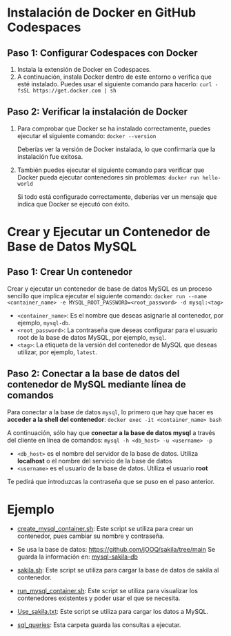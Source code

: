 # Instalación de Docker en GitHub Codespaces

## Paso 1: Configurar Codespaces con Docker
1. Instala la extensión de Docker en Codespaces.
2. A continuación, instala Docker dentro de este entorno o verifica que esté instalado. Puedes usar el siguiente comando para hacerlo:
	`curl -fsSL https://get.docker.com | sh` 
	
## Paso 2: Verificar la instalación de Docker

1.  Para comprobar que Docker se ha instalado correctamente, puedes ejecutar el siguiente comando:
	`docker --version` 

	Deberías ver la versión de Docker instalada, lo que confirmaría que la instalación fue exitosa.

3.  También puedes ejecutar el siguiente comando para verificar que Docker pueda ejecutar contenedores sin problemas:
`docker run hello-world` 

	Si todo está configurado correctamente, deberías ver un mensaje que indica que Docker se ejecutó con éxito.
	
# Crear y Ejecutar un Contenedor de Base de Datos MySQL

## Paso 1: Crear Un contenedor
Crear y ejecutar un contenedor de base de datos MySQL es un proceso sencillo que implica ejecutar el siguiente comando:
`docker run --name <container_name> -e MYSQL_ROOT_PASSWORD=<root_password> -d mysql:<tag>` 

-   `<container_name>`: Es el nombre que deseas asignarle al contenedor, por ejemplo, `mysql-db`.
-   `<root_password>`: La contraseña que deseas configurar para el usuario root de la base de datos MySQL, por ejemplo, `mysql`.
-   `<tag>`: La etiqueta de la versión del contenedor de MySQL que deseas utilizar, por ejemplo, `latest`.

## Paso 2:  Conectar a la base de datos del contenedor de MySQL mediante línea de comandos

Para conectar a la base de datos  `mysql`, lo primero que hay que hacer es  **acceder a la shell del contenedor**:
`docker exec -it <container_name> bash`

A continuación, sólo hay que **conectar a la base de datos mysql** a través del cliente en línea de comandos:
`mysql -h <db_host> -u <username> -p`

-   `<db_host>`  es el nombre del servidor de la base de datos. Utiliza  **localhost**  o el nombre del servicio de la base de datos
-   `<username>`  es el usuario de la base de datos. Utiliza el usuario **root**

Te pedirá que introduzcas la contraseña que se puso en el paso anterior.

# Ejemplo

- [create_mysql_container.sh](create_mysql_container.sh): Este script se utiliza para crear un contenedor, pues cambiar su nombre y contraseña.

- Se usa la base de datos: https://github.com/jOOQ/sakila/tree/main
Se guarda la información en: [mysql-sakila-db](mysql-sakila-db)

- [sakila.sh](sakila.sh): Este script se utiliza para cargar la base de datos de sakila al contenedor.

- [run_mysql_container.sh](run_mysql_container.sh): Este script se utiliza para visualizar los contenedores existentes y poder usar el que se necesita.

- [Use_sakila.txt](Use_sakila.txt): Este script se utiliza para cargar los datos a MySQL.

- [sql_queries](sql_queries): Esta carpeta guarda las consultas a ejecutar.
